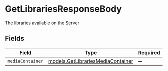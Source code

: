 # GetLibrariesResponseBody

The libraries available on the Server


## Fields

| Field                                                                        | Type                                                                         | Required                                                                     | Description                                                                  |
| ---------------------------------------------------------------------------- | ---------------------------------------------------------------------------- | ---------------------------------------------------------------------------- | ---------------------------------------------------------------------------- |
| `mediaContainer`                                                             | [models.GetLibrariesMediaContainer](../models/getlibrariesmediacontainer.md) | :heavy_minus_sign:                                                           | N/A                                                                          |
